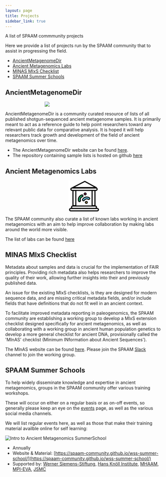 ```yaml
---
layout: page
title: Projects
sidebar_link: true
---
```


A list of SPAAM commmunity projects

Here we provide a list of projects run by the SPAAM community that to assist in
progressing the field.

<!-- TOC -->

- [AncientMetagenomeDir](#ancientmetagenomedir)
- [Ancient Metagenomics Labs](#ancient-metagenomics-labs)
- [MINAS MIxS Checklist](#minas-mixs-checklist)
- [SPAAM Summer Schools](#spaam-summer-schools)

<!-- /TOC -->

## AncientMetagenomeDir

<img src="https://spaam-community.github.io/AncientMetagenomeDir/assets/images/spaam-AncientMetagenomeDir_socialmedia.png" style="display:block;margin-left:auto;margin-right:auto;width=50%;" width="50%">

AncientMetagenomeDir is a community curated resource of lists of all published
shotgun-sequenced ancient metagenome samples. It is primarily meant to act as a
reference guide to help point researchers toward any relevant public data for
comparative analysis. It is hoped it will help researchers track growth and
development of the field of ancient metagenomics over time.

- The AncientMetagenomeDir website can be found
  [here](https://spaam-community.github.io/AncientMetagenomeDir/).
- The repository containing sample lists is hosted on github
  [here](https://github.com/SPAAM-community/AncientMetagenomeDir)

## Ancient Metagenomics Labs

<img src="https://raw.githubusercontent.com/SPAAM-community/ancient-metagenomics-labs/main/_media/spaam-AncientMetagenomicLabs_logo.svg" width="100px" style="display:block;margin-left:auto;margin-right:auto;width=50%;">

The SPAAM community also curate a list of known labs working in ancient
metagenomics with an aim to help improve collaboration by making labs around
the world more visible.

The list of labs can be found [here](https://spaam-community.github.io/ancient-metagenomics-labs/)

## MINAS MIxS Checklist

Metadata about samples and data is crucial for the implementation of FAIR
principles. Providing rich metadata also helps researchers to improve the
quality of their work, allowing further insights into their and previously
published data.

An issue for the existing MIxS checklists, is they are designed for modern
sequence data, and are missing critical metadata fields, and/or include fields
that have definitions that do not fit well in an ancient context.

To facilitate improved metadata reporting in paleogenomics, the SPAAM community
are establishing a working group to develop a MIxS extension checklist designed
specifically for ancient metagenomics, as well as collaborating with a working
group in ancient human population genetics to develop a more general checklist
for ancient DNA, provisionally called the 'MInAS' checklist
(Minimum INformation about Ancient Sequences').

The MInAS website can be found [here](https://minas.paleogenomics.eu/). Please
join the SPAAM [Slack](/about.md) channel to join the working group.

## SPAAM Summer Schools

To help widely disseminate knowledge and expertise in ancient metagenomics,
groups in the SPAAM community offer various training workshops.

These will occur on either on a regular basis or as on-off events, so generally
please keep an eye on the [events](/category/events/) page, as well as the various social
media channels.

We will list regular events here, as well as those that make their training
material availble online for self learning:

<img src="https://spaam-community.github.io/wss-summer-school/assets/images/logos/WSS-SPAAM-summerschool_logo_name.svg" alt="Intro to Ancient Metagenomics SummerSchool" width="200px" class="center">

- Annually
- Website & Material: [https://spaam-community.github.io/wss-summer-school/](https://spaam-community.github.io/wss-summer-school/)
- Supported by: [Werner Siemens-Stiftung](https://www.wernersiemens-stiftung.ch/), [Hans Knöll Institute](https://leibniz-hki.de/), [MHAAM](https://www.archaeoscience.org/), [MPI-EVA](https://www.eva.mpg.de/), [JSMC](https://www.jsmc-phd.de/)
